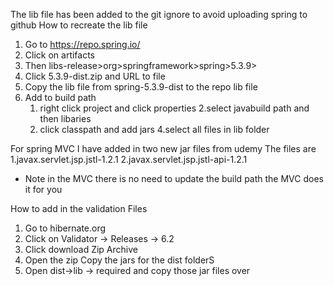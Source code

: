 The lib file has been added to the git ignore to avoid uploading spring to github
How to recreate the lib file
1. Go to https://repo.spring.io/
1.  Click on artifacts
1.  Then libs-release>org>springframework>spring>5.3.9>
1.  Click 5.3.9-dist.zip and URL to file
1.  Copy the lib file from spring-5.3.9-dist to the repo lib file
1. Add to build path
	1. right click project and click properties
	2.select javabuild path and then libaries
	3. click classpath and add jars
	4.select all files in lib folder

For spring MVC I have added in two new jar files from udemy
The files are
1.javax.servlet.jsp.jstl-1.2.1
2.javax.servlet.jsp.jstl-api-1.2.1

* Note in the MVC there is no need to update the build path the MVC does it for you

How to add in the validation Files
1. Go to hibernate.org
2. Click on Validator -> Releases -> 6.2
3. Click download Zip Archive
4. Open the zip Copy the jars for the dist folderS
5. Open dist->lib -> required and copy those jar files over
